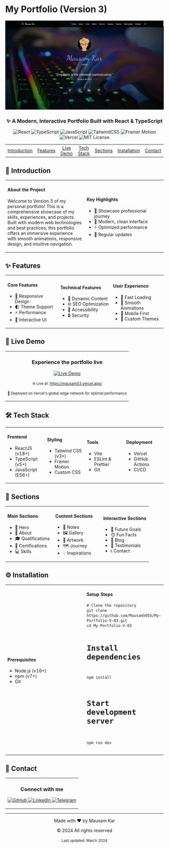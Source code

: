 # My Portfolio (Version 3)

<div align="center">
  <img src="public/preview.png" alt="Portfolio Preview" width="800px" />
  
  <h3>✨ A Modern, Interactive Portfolio Built with React & TypeScript</h3>
  
  <p>
    <img src="https://img.shields.io/badge/React-20232A?style=for-the-badge&logo=react&logoColor=61DAFB" alt="React" />
    <img src="https://img.shields.io/badge/TypeScript-3178C6?style=for-the-badge&logo=typescript&logoColor=white" alt="TypeScript" />
    <img src="https://img.shields.io/badge/JavaScript-F7DF1E?style=for-the-badge&logo=javascript&logoColor=black" alt="JavaScript" />
    <img src="https://img.shields.io/badge/TailwindCSS-06B6D4?style=for-the-badge&logo=tailwindcss&logoColor=white" alt="TailwindCSS" />
    <img src="https://img.shields.io/badge/Framer_Motion-EA4C89?style=for-the-badge&logo=framer&logoColor=white" alt="Framer Motion" />
    <img src="https://img.shields.io/badge/Vercel-000000?style=for-the-badge&logo=vercel&logoColor=white" alt="Vercel" />
    <img src="https://img.shields.io/badge/License-MIT-blue.svg" alt="MIT License" />
  </p>
</div>

<div align="center">
  <table>
    <tr>
      <td align="center" width="96">
        <a href="#-introduction">Introduction</a>
      </td>
      <td align="center" width="96">
        <a href="#-features">Features</a>
      </td>
      <td align="center" width="96">
        <a href="#-live-demo">Live Demo</a>
      </td>
      <td align="center" width="96">
        <a href="#-tech-stack">Tech Stack</a>
      </td>
      <td align="center" width="96">
        <a href="#-sections">Sections</a>
      </td>
      <td align="center" width="96">
        <a href="#-installation">Installation</a>
      </td>
      <td align="center" width="96">
        <a href="#-contact">Contact</a>
      </td>
    </tr>
  </table>
</div>

## 🌟 Introduction

<div align="center">
  <table>
    <tr>
      <td width="50%">
        <h4>About the Project</h4>
        <p>
          Welcome to Version 3 of my personal portfolio! This is a comprehensive showcase of my skills, experiences, and projects. Built with modern web technologies and best practices, this portfolio offers an immersive experience with smooth animations, responsive design, and intuitive navigation.
        </p>
      </td>
      <td width="50%">
        <h4>Key Highlights</h4>
        <ul>
          <li>🎯 Showcase professional journey</li>
          <li>🎨 Modern, clean interface</li>
          <li>⚡ Optimized performance</li>
          <li>🔄 Regular updates</li>
        </ul>
      </td>
    </tr>
  </table>
</div>

## ✨ Features

<div align="center">
  <table>
    <tr>
      <td width="33%">
        <h4>Core Features</h4>
        <ul>
          <li>🎨 Responsive Design</li>
          <li>🌓 Theme Support</li>
          <li>⚡ Performance</li>
          <li>🎯 Interactive UI</li>
        </ul>
      </td>
      <td width="33%">
        <h4>Technical Features</h4>
        <ul>
          <li>🔄 Dynamic Content</li>
          <li>🌐 SEO Optimization</li>
          <li>📱 Accessibility</li>
          <li>🔒 Security</li>
        </ul>
      </td>
      <td width="33%">
        <h4>User Experience</h4>
        <ul>
          <li>🚀 Fast Loading</li>
          <li>💫 Smooth Animations</li>
          <li>📱 Mobile First</li>
          <li>🎨 Custom Themes</li>
        </ul>
      </td>
    </tr>
  </table>
</div>

## 🚀 Live Demo

<div align="center">
  <table>
    <tr>
      <td align="center">
        <h3>Experience the portfolio live</h3>
        <a href="https://mausam03.vercel.app/">
          <img src="https://img.shields.io/badge/View_Live-Demo-2ea44f?style=for-the-badge&logo=vercel&logoColor=white" alt="Live Demo" />
        </a>
        <p><small>🌐 Live at: <a href="https://mausam03.vercel.app/">https://mausam03.vercel.app/</a></small></p>
        <p><small>🚀 Deployed on Vercel's global edge network for optimal performance</small></p>
      </td>
    </tr>
  </table>
</div>

## 🛠️ Tech Stack

<div align="center">
  <table>
    <tr>
      <td width="25%">
        <h4>Frontend</h4>
        <ul>
          <li>ReactJS (v18+)</li>
          <li>TypeScript (v5+)</li>
          <li>JavaScript (ES6+)</li>
        </ul>
      </td>
      <td width="25%">
        <h4>Styling</h4>
        <ul>
          <li>Tailwind CSS (v3+)</li>
          <li>Framer Motion</li>
          <li>Custom CSS</li>
        </ul>
      </td>
      <td width="25%">
        <h4>Tools</h4>
        <ul>
          <li>Vite</li>
          <li>ESLint & Prettier</li>
          <li>Git</li>
        </ul>
      </td>
      <td width="25%">
        <h4>Deployment</h4>
        <ul>
          <li>Vercel</li>
          <li>GitHub Actions</li>
          <li>CI/CD</li>
        </ul>
      </td>
    </tr>
  </table>
</div>

## 📂 Sections

<div align="center">
  <table>
    <tr>
      <td width="33%">
        <h4>Main Sections</h4>
        <ul>
          <li>🎯 Hero</li>
          <li>👤 About</li>
          <li>🎓 Qualifications</li>
          <li>📜 Certifications</li>
          <li>💻 Skills</li>
        </ul>
      </td>
      <td width="33%">
        <h4>Content Sections</h4>
        <ul>
          <li>📝 Notes</li>
          <li>🖼️ Gallery</li>
          <li>🎨 Artwork</li>
          <li>🗺️ Journey</li>
          <li>💡 Inspirations</li>
        </ul>
      </td>
      <td width="33%">
        <h4>Interactive Sections</h4>
        <ul>
          <li>🎯 Future Goals</li>
          <li>😊 Fun Facts</li>
          <li>📰 Blog</li>
          <li>💬 Testimonials</li>
          <li>📞 Contact</li>
        </ul>
      </td>
    </tr>
  </table>
</div>

## ⚙️ Installation

<div align="center">
  <table>
    <tr>
      <td width="50%">
        <h4>Prerequisites</h4>
        <ul>
          <li>Node.js (v16+)</li>
          <li>npm (v7+)</li>
          <li>Git</li>
        </ul>
      </td>
      <td width="50%">
        <h4>Setup Steps</h4>
        <pre><code># Clone the repository
git clone https://github.com/Mausam5055/My-Portfolio-V-03.git
cd My-Portfolio-V-03

# Install dependencies
npm install

# Start development server
npm run dev</code></pre>
      </td>
    </tr>
  </table>
</div>

## 🤝 Contact

<div align="center">
  <table>
    <tr>
      <td align="center">
        <h3>Connect with me</h3>
        <p>
          <a href="https://github.com/Mausam5055">
            <img src="https://img.shields.io/badge/GitHub-100000?style=for-the-badge&logo=github&logoColor=white" alt="GitHub" />
          </a>
          <a href="https://www.linkedin.com/in/mausam-kar-6388861a7/">
            <img src="https://img.shields.io/badge/LinkedIn-0077B5?style=for-the-badge&logo=linkedin&logoColor=white" alt="LinkedIn" />
          </a>
          <a href="https://t.me/yourusername">
            <img src="https://img.shields.io/badge/Telegram-2CA5E0?style=for-the-badge&logo=telegram&logoColor=white" alt="Telegram" />
          </a>
        </p>
      </td>
    </tr>
  </table>
</div>

---

<div align="center">
  <p>Made with ❤️ by Mausam Kar</p>
  <p>© 2024 All rights reserved</p>
  <p><small>Last updated: March 2024</small></p>
</div>
